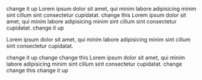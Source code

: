 change it up
Lorem ipsum dolor sit amet, qui minim labore adipisicing minim sint cillum sint consectetur cupidatat.
change this
Lorem ipsum dolor sit amet, qui minim labore adipisicing minim sint cillum sint consectetur cupidatat.
change it up

Lorem ipsum dolor sit amet, qui minim labore adipisicing minim sint cillum sint consectetur cupidatat.

change it up
change
change this
Lorem ipsum dolor sit amet, qui minim labore adipisicing minim sint cillum sint consectetur cupidatat.
change
change this
change it up
